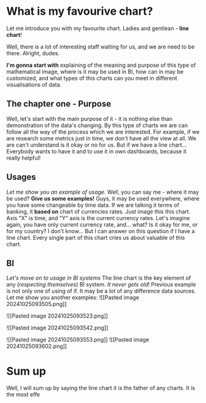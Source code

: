 # What is my favourive chart?
Let me introduce you with my favourite chart. Ladies and gentlean - **line chart**!

Well, there is a lot of interesting staff waiting for us, and we are need to be there. Alright, dudes. 

**I'm gonna start with** explaining of the meaning and purpose of this type of mathematical image, 
where is it may be used in BI, how can in may be customized, and what types of this charts can you meet in different visualisations of data.

## The chapter one - Purpose
Well, let's start with the main purpose of it - it is nothing else than demonstration of the data's changing. By this type of charts we are can follow all the way of the process which we are interested. 
For example, if we are research some metrics just in time, we don't have all the view at all. We are can't understand is it okay or no for us. But if we have a line chart...
Everybody wants to have it and to use it in own dashboards, because it really helpful!
## Usages
*Let me show you an example of usage.*
Well, you can say me - where it may be used? **Give us some examples!**
Guys, it may be used everywhere, where you have some changeable by time data. If we are talking it terms of banking, it **based on** chart of currencies rates. Just image this this chart.
Axis "X" is time, and "Y" axis is the current currency rates.
Let's imagine again, you have only current currency rate, and... what? Is it okay for me, or for my country? I don't know...
But I can answer on this question if I have a line chart. Every single part of this chart cries us about valuable of this chart.
## BI
*Let's move on to usage in BI systems*
The line chart is the key element of any (*respecting themselves*) BI system. *It never gets old*!
Previous example is not only one of using of if. It may be a lot of any difference data sources. Let me show you another examples:
![[Pasted image 20241025093505.png]]

![[Pasted image 20241025093523.png]]

![[Pasted image 20241025093542.png]]

![[Pasted image 20241025093553.png]]
![[Pasted image 20241025093602.png]]
# Sum up
Well, I will sum up by saying the line chart it is the father of any charts. It is the most effe